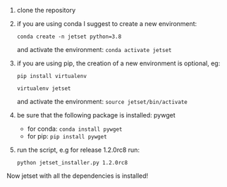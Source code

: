 1) clone the repository

2) if you are using conda I suggest to create a new environment:  
   
   `conda create -n jetset python=3.8`
   
   and activate the environment: `conda activate jetset`

3) if you are using pip, the  creation of a new environment is optional, eg: 
    
   `pip install virtualenv`

    `virtualenv jetset`
   
    and activate the environment: `source jetset/bin/activate`
   

4) be sure that the following package is installed: pywget 
   - for conda: `conda install pywget`
   - for pip: `pip install pywget`
  
5) run the script, e.g for release 1.2.0rc8 run: 

   `python jetset_installer.py 1.2.0rc8`

Now jetset with all the dependencies is installed!
